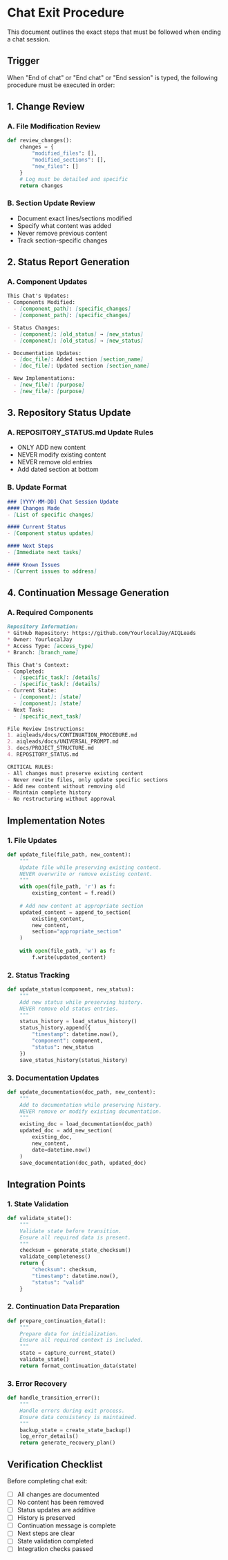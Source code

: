 # Chat Exit Procedure

This document outlines the exact steps that must be followed when ending a chat session.

## Trigger

When "End of chat" or "End chat" or "End session" is typed, the following procedure must be executed in order:

## 1. Change Review

### A. File Modification Review
```python
def review_changes():
    changes = {
        "modified_files": [],
        "modified_sections": [],
        "new_files": []
    }
    # Log must be detailed and specific
    return changes
```

### B. Section Update Review
- Document exact lines/sections modified
- Specify what content was added
- Never remove previous content
- Track section-specific changes

## 2. Status Report Generation

### A. Component Updates
```markdown
This Chat's Updates:
- Components Modified:
  - [component_path]: [specific_changes]
  - [component_path]: [specific_changes]

- Status Changes:
  - [component]: [old_status] → [new_status]
  - [component]: [old_status] → [new_status]

- Documentation Updates:
  - [doc_file]: Added section [section_name]
  - [doc_file]: Updated section [section_name]

- New Implementations:
  - [new_file]: [purpose]
  - [new_file]: [purpose]
```

## 3. Repository Status Update

### A. REPOSITORY_STATUS.md Update Rules
- ONLY ADD new content
- NEVER modify existing content
- NEVER remove old entries
- Add dated section at bottom

### B. Update Format
```markdown
### [YYYY-MM-DD] Chat Session Update
#### Changes Made
- [List of specific changes]

#### Current Status
- [Component status updates]

#### Next Steps
- [Immediate next tasks]

#### Known Issues
- [Current issues to address]
```

## 4. Continuation Message Generation

### A. Required Components
```markdown
Repository Information:
* GitHub Repository: https://github.com/YourlocalJay/AIQLeads
* Owner: YourlocalJay
* Access Type: [access_type]
* Branch: [branch_name]

This Chat's Context:
- Completed:
  - [specific_task]: [details]
  - [specific_task]: [details]
- Current State:
  - [component]: [state]
  - [component]: [state]
- Next Task:
  - [specific_next_task]

File Review Instructions:
1. aiqleads/docs/CONTINUATION_PROCEDURE.md
2. aiqleads/docs/UNIVERSAL_PROMPT.md
3. docs/PROJECT_STRUCTURE.md
4. REPOSITORY_STATUS.md

CRITICAL RULES:
- All changes must preserve existing content
- Never rewrite files, only update specific sections
- Add new content without removing old
- Maintain complete history
- No restructuring without approval
```

## Implementation Notes

### 1. File Updates
```python
def update_file(file_path, new_content):
    """
    Update file while preserving existing content.
    NEVER overwrite or remove existing content.
    """
    with open(file_path, 'r') as f:
        existing_content = f.read()
    
    # Add new content at appropriate section
    updated_content = append_to_section(
        existing_content, 
        new_content,
        section="appropriate_section"
    )
    
    with open(file_path, 'w') as f:
        f.write(updated_content)
```

### 2. Status Tracking
```python
def update_status(component, new_status):
    """
    Add new status while preserving history.
    NEVER remove old status entries.
    """
    status_history = load_status_history()
    status_history.append({
        "timestamp": datetime.now(),
        "component": component,
        "status": new_status
    })
    save_status_history(status_history)
```

### 3. Documentation Updates
```python
def update_documentation(doc_path, new_content):
    """
    Add to documentation while preserving history.
    NEVER remove or modify existing documentation.
    """
    existing_doc = load_documentation(doc_path)
    updated_doc = add_new_section(
        existing_doc,
        new_content,
        date=datetime.now()
    )
    save_documentation(doc_path, updated_doc)
```

## Integration Points

### 1. State Validation
```python
def validate_state():
    """
    Validate state before transition.
    Ensure all required data is present.
    """
    checksum = generate_state_checksum()
    validate_completeness()
    return {
        "checksum": checksum,
        "timestamp": datetime.now(),
        "status": "valid"
    }
```

### 2. Continuation Data Preparation
```python
def prepare_continuation_data():
    """
    Prepare data for initialization.
    Ensure all required context is included.
    """
    state = capture_current_state()
    validate_state()
    return format_continuation_data(state)
```

### 3. Error Recovery
```python
def handle_transition_error():
    """
    Handle errors during exit process.
    Ensure data consistency is maintained.
    """
    backup_state = create_state_backup()
    log_error_details()
    return generate_recovery_plan()
```

## Verification Checklist

Before completing chat exit:
- [ ] All changes are documented
- [ ] No content has been removed
- [ ] Status updates are additive
- [ ] History is preserved
- [ ] Continuation message is complete
- [ ] Next steps are clear
- [ ] State validation completed
- [ ] Integration checks passed